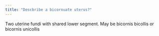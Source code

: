 ```yaml
---
title: "Descbribe a bicornuate uterus?"
---
```

Two uterine fundi with shared lower segment. May be bicornis bicollis or bicornis unicollis

